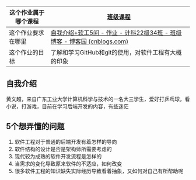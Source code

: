 
| 这个作业属于哪个课程 | [班级课程](https://edu.cnblogs.com/campus/gdgy/CSGrade22-34/join?id=CfDJ8AOXHS93SCdEnLt5HW8VuxT_rAhbZKO3TfjMmbv1B0Re5Fp2d0_QACha2ZoYZ4fxF-ZKCCAhfJl7B8mvCfesLYE02X8T6kx_2R8w0SR-ykrgDVRKWkWQOEyI0LT4BHazpS2wjaFQselKyI83UoHD6q4) |
| -------------------- | ------------------------------------------------------------ |
| 这个作业要求在哪里   | [自我介绍+软工5问 - 作业 - 计科22级34班 - 班级博客 - 博客园 (cnblogs.com)](https://edu.cnblogs.com/campus/gdgy/CSGrade22-34/homework/13228#大家好很高兴在这个机缘巧合的情况下认识大家) |
| 这个作业的目标       | 了解和学习GitHub和git的使用，对软件工程有大概的印象          |

## 自我介绍

黄文超，来自广东工业大学计算机科学与技术的一名大三学生，爱好打乒乓球，看小说，打游戏，目前在学习后端开发的内容，有些迷茫

## 5个想弄懂的问题

1.  软件工程对于普通的后端开发有着怎样的导向
2. 软件结构的设计是否是架构师所需要考虑的
3. 现代较为成熟的软件开发流程是怎样的
4. 当需求的变化导致原来软件的不适应，如何改变
5. 很多软件工程的知识缺失实际经历导致看着抽象，又如何对自己有所帮助呢

